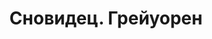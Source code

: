 ---
draft: false
slug: snovidets-greiuoren-1fa29da4
title: Сновидец. Грейуорен
type: books
params:
  authors:
    - Maggie Stiefvater, Мэгги Стивотер, Стелла Грей
  book_title: Сновидец. Грейуорен
  book_description: НИАЛЛ и МОР сбежали из родной страны, чтобы начать новую жизнь. Но запутались и потеряли себя. ДИКЛАН вырос ответственным сыном и заботливым братом. Но понял, что не знает, как обеспечить безопасность своей семьи. РОНАН всегда жил на границе между сном и явью. Но теперь она стерлась, и он провалился в пустоту. МЭТЬЮ был счастливым ребенком. Светлым и жизнерадостным. Но в нем проснулся бунтарь, потому что теперь все кажется иллюзией. Эта Вселенная не подходит семье Линч. Семье, обладающей силой создавать и разрушать. Если они не смогут спасти друг друга… мир обречен.
  cover: https://images-na.ssl-images-amazon.com/images/S/compressed.photo.goodreads.com/books/1680389125i/124937355.jpg
  isbn: '9785041755003'
  languages:
    - Русский
  goodreads_link: https://www.goodreads.com/book/show/124937355
  page_count: '416'
  publication_year: '2020'
  publishers:
    - Litres, Эксмо
  russian_audioversion: false
  russian_translation_status: exists
  series: Dreamer Trilogy
  short_book_description: НИАЛЛ и МОР сбежали из родной страны, чтобы начать новую жизнь. Но запутались и потеряли себя. ДИКЛАН вырос ответственным сыном и заботливым братом.
  tags:
    - lgbtq-plus
    - audiobook
    - fantasy
    - fiction
    - magical realism
    - paranormal
    - queer
    - urban fantasy
    - young adult (ya)
---